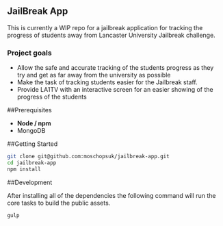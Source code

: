 JailBreak App
----

This is currently a WIP repo for a jailbreak application for tracking the progress of students away from Lancaster University Jailbreak challenge.

### Project goals
- Allow the safe and accurate tracking of the students progress as they try and get as far away from the university as possible
- Make the task of tracking students easier for the Jailbreak staff.
- Provide LA1TV with an interactive screen for an easier showing of the progress of the students

##Prerequisites
- **Node / npm**
- MongoDB

##Getting Started

```bash
git clone git@github.com:moschopsuk/jailbreak-app.git
cd jailbreak-app
npm install
```

##Development

After installing all of the dependencies the following command will run the core tasks to build the public assets.

`gulp`
